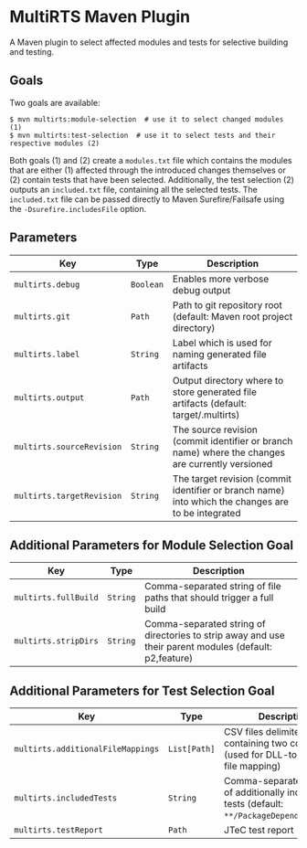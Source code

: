 # MultiRTS Maven Plugin

A Maven plugin to select affected modules and tests for selective building and testing.

## Goals

Two goals are available:

```shell
$ mvn multirts:module-selection  # use it to select changed modules (1)
$ mvn multirts:test-selection  # use it to select tests and their respective modules (2)
```

Both goals (1) and (2) create a `modules.txt` file which contains the modules that are either (1) affected through the
introduced
changes themselves or (2) contain tests that have been selected.
Additionally, the test selection (2) outputs an `included.txt` file, containing all the selected tests.
The `included.txt` file can be passed directly to Maven Surefire/Failsafe using
the `-Dsurefire.includesFile` option.

## Parameters

| Key                       | Type      | Description                                                                                        |
|---------------------------|-----------|----------------------------------------------------------------------------------------------------|
| `multirts.debug`          | `Boolean` | Enables more verbose debug output                                                                  |
| `multirts.git`            | `Path`    | Path to git repository root (default: Maven root project directory)                                |
| `multirts.label`          | `String`  | Label which is used for naming generated file artifacts                                            |
| `multirts.output`         | `Path`    | Output directory where to store generated file artifacts (default: target/.multirts)               |
| `multirts.sourceRevision` | `String`  | The source revision (commit identifier or branch name) where the changes are currently versioned   |
| `multirts.targetRevision` | `String`  | The target revision (commit identifier or branch name) into which the changes are to be integrated |

## Additional Parameters for Module Selection Goal

| Key                  | Type     | Description                                                                                            |
|----------------------|----------|--------------------------------------------------------------------------------------------------------|
| `multirts.fullBuild` | `String` | Comma-separated string of file paths that should trigger a full build                                  |
| `multirts.stripDirs` | `String` | Comma-separated string of directories to strip away and use their parent modules (default: p2,feature) |

## Additional Parameters for Test Selection Goal

| Key                               | Type         | Description                                                                                  |
|-----------------------------------|--------------|----------------------------------------------------------------------------------------------|
| `multirts.additionalFileMappings` | `List[Path]` | CSV files delimited by `;` containing two columns (used for DLL-to-source-file mapping)      |
| `multirts.includedTests`          | `String`     | Comma-separated string of additionally included tests (default: `**/PackageDependencyTest*`) |
| `multirts.testReport`             | `Path`       | JTeC test report                                                                             |
